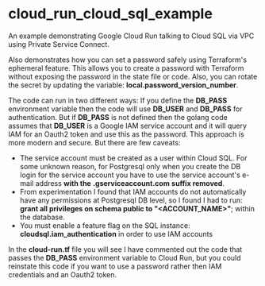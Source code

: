 # cloud_run_cloud_sql_example
An example demonstrating Google Cloud Run talking to Cloud SQL via VPC using Private Service Connect.

Also demonstrates how you can set a password safely using Terraform's ephemeral feature.  This allows you to create a password
with Terraform without exposing the password in the state file or code.  Also, you can rotate the secret by updating the variable: **local.password_version_number**.

The code can run in two different ways:  If you define the **DB_PASS** environment variable then the code will use **DB_USER** and **DB_PASS** for authentication.  But if **DB_PASS** is not defined then the golang code assumes that **DB_USER** is a Google IAM service account and it will query IAM for an Oauth2 token and use this as the password.  This approach is more modern and secure.  But there are few caveats: 

* The service account must be created as a user within Cloud SQL.  For some unknown reason, for Postgresql only when you create the DB login for the service account you have to use the service account's e-mail address __with the__ **.gserviceaccount.com** __suffix removed__.
* From experimentation I found that IAM accounts do not automatically have any permissions at Postgresql DB level, so I found I had to run: **grant all privileges on schema public to "<ACCOUNT_NAME>"**; within the database.
* You must enable a feature flag on the SQL instance: **cloudsql.iam_authentication** in order to use IAM accounts

In the **cloud-run.tf** file you will see I have commented out the code that passes the **DB_PASS** environment variable to Cloud Run, but you could reinstate this code if you want to use a password rather then IAM credentials and an Oauth2 token.
